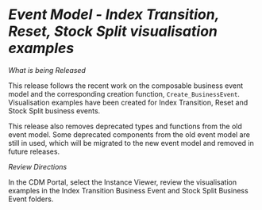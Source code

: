 # *Event Model - Index Transition, Reset, Stock Split visualisation examples*

_What is being Released_

This release follows the recent work on the composable business event model and the corresponding creation function, `Create_BusinessEvent`. Visualisation examples have been created for Index Transition, Reset and Stock Split business events.

This release also removes deprecated types and functions from the old event model.  Some deprecated components from the old event model are still in used, which will be migrated to the new event model and removed in future releases.

_Review Directions_

In the CDM Portal, select the Instance Viewer, review the visualisation examples in the Index Transition Business Event and Stock Split Business Event folders.
